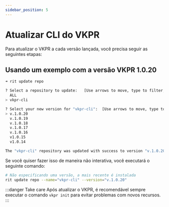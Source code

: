 ```yaml
---
sidebar_position: 5
---
```


# Atualizar CLI do VKPR


Para atualizar o VKPR a cada versão lançada, você precisa seguir as seguintes etapas:

## Usando um exemplo com a versão VKPR 1.0.20

```bash
➜ rit update repo

? Select a repository to update:   [Use arrows to move, type to filter, ? for more help]
  ALL
> vkpr-cli

? Select your new version for "vkpr-cli":  [Use arrows to move, type to filter]
> v.1.0.20
  v.1.0.19
  v.1.0.18
  v.1.0.17
  v.1.0.16
  v1.0.15
  v1.0.14

The "vkpr-cli" repository was updated with success to version "v.1.0.20"
```

Se você quiser fazer isso de maneira não interativa, você executará o seguinte comando:

```bash
# Não especificando uma versão, a mais recente é instalada
rit update repo --name="vkpr-cli" --version="v.1.0.20"
```

:::danger Take care
  Após atualizar o VKPR, é recomendável sempre executar o comando `vkpr init` para evitar problemas com novos recursos.
:::